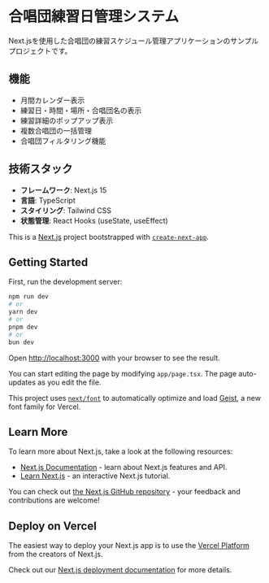 # 合唱団練習日管理システム

Next.jsを使用した合唱団の練習スケジュール管理アプリケーションのサンプルプロジェクトです。

## 機能

- 月間カレンダー表示
- 練習日・時間・場所・合唱団名の表示
- 練習詳細のポップアップ表示
- 複数合唱団の一括管理
- 合唱団フィルタリング機能

## 技術スタック

- **フレームワーク**: Next.js 15
- **言語**: TypeScript
- **スタイリング**: Tailwind CSS
- **状態管理**: React Hooks (useState, useEffect)

This is a [Next.js](https://nextjs.org) project bootstrapped with [`create-next-app`](https://nextjs.org/docs/app/api-reference/cli/create-next-app).

## Getting Started

First, run the development server:

```bash
npm run dev
# or
yarn dev
# or
pnpm dev
# or
bun dev
```

Open [http://localhost:3000](http://localhost:3000) with your browser to see the result.

You can start editing the page by modifying `app/page.tsx`. The page auto-updates as you edit the file.

This project uses [`next/font`](https://nextjs.org/docs/app/building-your-application/optimizing/fonts) to automatically optimize and load [Geist](https://vercel.com/font), a new font family for Vercel.

## Learn More

To learn more about Next.js, take a look at the following resources:

- [Next.js Documentation](https://nextjs.org/docs) - learn about Next.js features and API.
- [Learn Next.js](https://nextjs.org/learn) - an interactive Next.js tutorial.

You can check out [the Next.js GitHub repository](https://github.com/vercel/next.js) - your feedback and contributions are welcome!

## Deploy on Vercel

The easiest way to deploy your Next.js app is to use the [Vercel Platform](https://vercel.com/new?utm_medium=default-template&filter=next.js&utm_source=create-next-app&utm_campaign=create-next-app-readme) from the creators of Next.js.

Check out our [Next.js deployment documentation](https://nextjs.org/docs/app/building-your-application/deploying) for more details.
